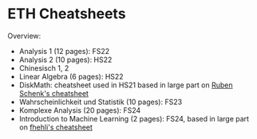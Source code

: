 # ETH Cheatsheets

Overview:

- Analysis 1 (12 pages): FS22
- Analysis 2 (10 pages): HS22
- Chinesisch 1, 2
- Linear Algebra (6 pages): HS22
- DiskMath: cheatsheet used in HS21 based in large part on [Ruben Schenk's cheatsheet](https://n.ethz.ch/~rschenk/pdfs/summaries/first-year-courses/Diskrete_Mathematik_ExamCheatsheet_HS19.pdf)
- Wahrscheinlichkeit und Statistik (10 pages): FS23
- Komplexe Analysis (20 pages): FS24
- Introduction to Machine Learning (2 pages): FS24, based in large part on [fhehli's cheatsheet](https://github.com/fhehli/iml-cheatsheet)
